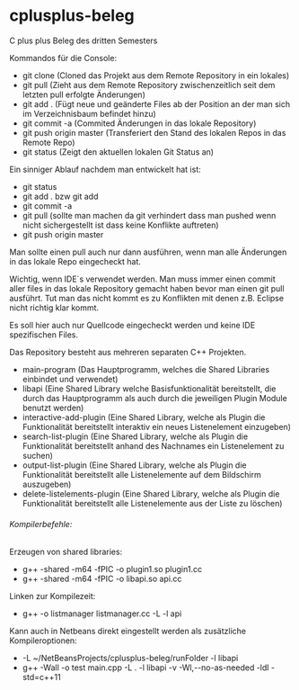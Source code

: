 cplusplus-beleg
===============

C plus plus Beleg des dritten Semesters

Kommandos für die Console:

* git clone <Url zum Repo> (Cloned das Projekt aus dem Remote Repository in ein lokales)
* git pull (Zieht aus dem Remote Repository zwischenzeitlich seit dem letzten pull erfolgte Änderungen)
* git add . (Fügt neue und geänderte Files ab der Position an der man sich im Verzeichnisbaum befindet hinzu)
* git commit -a (Commited Änderungen in das lokale Repository)
* git push origin master (Transferiert den Stand des lokalen Repos in das Remote Repo)
* git status (Zeigt den aktuellen lokalen Git Status an)

Ein sinniger Ablauf nachdem man entwickelt hat ist:
* git status
* git add . bzw git add <bestimmte Dateien>
* git commit -a
* git pull (sollte man machen da git verhindert dass man pushed wenn nicht sichergestellt ist dass keine Konflikte auftreten)
* git push origin master

Man sollte einen pull auch nur dann ausführen, wenn man alle Änderungen in das lokale Repo eingecheckt hat.

Wichtig, wenn IDE´s verwendet werden. Man muss immer einen commit aller files in das lokale Repository gemacht haben bevor man einen git pull ausführt. Tut man das nicht kommt es zu Konflikten mit denen z.B. Eclipse nicht richtig klar kommt.

Es soll hier auch nur Quellcode eingecheckt werden und keine IDE spezifischen Files.

Das Repository besteht aus mehreren separaten C++ Projekten.

* main-program (Das Hauptprogramm, welches die Shared Libraries einbindet und verwendet)
* libapi (Eine Shared Library welche Basisfunktionalität bereitstellt, die durch das Hauptprogramm als auch durch die jeweiligen Plugin Module benutzt werden)
* interactive-add-plugin (Eine Shared Library, welche als Plugin die Funktionalität bereitstellt interaktiv ein neues Listenelement einzugeben)
* search-list-plugin (Eine Shared Library, welche als Plugin die Funktionalität bereitstellt anhand des Nachnames ein Listenelement zu suchen)
* output-list-plugin (Eine Shared Library, welche als Plugin die Funktionalität bereitstellt alle Listenelemente auf dem Bildschirm auszugeben)
* delete-listelements-plugin (Eine Shared Library, welche als Plugin die Funktionalität bereitstellt alle Listenelemente aus der Liste zu löschen)
 

###### Kompilerbefehle:


Erzeugen von shared libraries:
* g++ -shared -m64 -fPIC -o plugin1.so plugin1.cc
* g++ -shared -m64 -fPIC -o libapi.so api.cc

Linken zur Kompilezeit:
* g++ -o listmanager listmanager.cc -L <pathToLib> -l api

Kann auch in Netbeans direkt eingestellt werden als zusätzliche Kompileroptionen:
* -L ~/NetBeansProjects/cplusplus-beleg/runFolder -l libapi
* g++ -Wall -o test main.cpp -L . -l libapi -v -Wl,--no-as-needed -ldl -std=c++11
